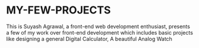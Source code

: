 # MY-FEW-PROJECTS
This is Suyash Agrawal, a front-end web development enthusiast, presents a few of my work over front-end development which includes basic projects like designing a general Digital Calculator, A beautiful Analog Watch
